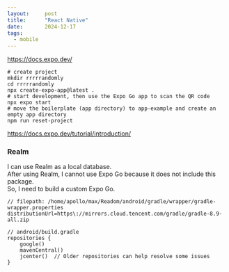 ```yaml
---
layout:     post
title:      "React Native"
date:       2024-12-17
tags:  
  - mobile
---
```


https://docs.expo.dev/


```shell
# create project
mkdir rrrrrandomly
cd rrrrrandomly
npx create-expo-app@latest .
# start development, then use the Expo Go app to scan the QR code
npx expo start
# move the boilerplate (app directory) to app-example and create an empty app directory
npm run reset-project
```

https://docs.expo.dev/tutorial/introduction/


### Realm

I can use Realm as a local database.  
After using Realm, I cannot use Expo Go because it does not include this package.  
So, I need to build a custom Expo Go.

```
// filepath: /home/apollo/max/Readom/android/gradle/wrapper/gradle-wrapper.properties
distributionUrl=https\://mirrors.cloud.tencent.com/gradle/gradle-8.9-all.zip
```

```
// android/build.gradle
repositories {
    google()
    mavenCentral()
    jcenter()  // Older repositories can help resolve some issues
}
```